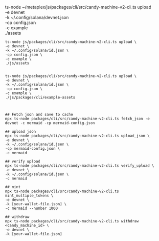 ts-node ~/metaplex/js/packages/cli/src/candy-machine-v2-cli.ts upload \
 -e devnet \
 -k ~/.config/solana/devnet.json \
 -cp config.json \
 -c example \
 ./assets

    ts-node js/packages/cli/src/candy-machine-v2-cli.ts upload \
    -e devnet \
    -k ~/.config/solana/id.json \
    -cp config.json \
    -c example \
    ./js/assets


    ts-node js/packages/cli/src/candy-machine-v2-cli.ts upload \
    -e devnet \
    -k ~/.config/solana/id.json \
    -cp config.json \
    -c example \
    ./js/packages/cli/example-assets



    ## Fetch json and save to cache
    npx ts-node packages/cli/src/candy-machine-v2-cli.ts fetch_json -e devnet -c mermaid -cp mermaid-config.json

    ## upload json
    npx ts-node packages/cli/src/candy-machine-v2-cli.ts upload_json \
    -e devnet \
    -k ~/.config/solana/id.json \
    -cp mermaid-config.json \
    -c mermaid

    ## verify upload
    npx ts-node packages/cli/src/candy-machine-v2-cli.ts verify_upload \
    -e devnet \
    -k ~/.config/solana/id.json \
    -c mermaid

    ## mint
    npx ts-node packages/cli/src/candy-machine-v2-cli.ts mint_multiple_tokens \
    -e devnet \
    -k [your-wallet-file.json] \
    -c mermaid --number 1000

    ## withdraw
    npx ts-node packages/cli/src/candy-machine-v2-cli.ts withdraw <candy_machine_id> \
    -e devnet \
    -k [your-wallet-file.json]
